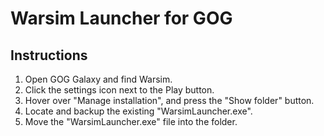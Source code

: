 # Warsim Launcher for GOG

## Instructions

1. Open GOG Galaxy and find Warsim.
2. Click the settings icon next to the Play button.
3. Hover over "Manage installation", and press the "Show folder" button.
4. Locate and backup the existing "WarsimLauncher.exe".
5. Move the "WarsimLauncher.exe" file into the folder.
